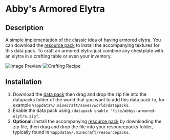# Abby's Armored Elytra

## Description

A simple implementation of the classic idea of having armored elytra. You can download the [resource pack] to install the accompanying textures for this data pack. To craft an armored elytra just combine any chestplate with an elytra in a crafting table or even your inventory.

![Image Preview](https://i.imgur.com/LRor5Xv.png)
![Crafting Recipe](https://i.imgur.com/1sKbHZ4.png)

## Installation

1. Download the [data pack] then drag and drop the zip file into the datapacks folder of the world that you want to add this data pack to, for example `%appdata%/.minecraft/saves/world/datapacks`.
2. Enable the data pack using `/datapack enable "file/abbys-armored-elytra.zip"`.
3. **Optional:** Install the accompanying [resource pack] by downloading the zip file, then drag and drop the file into your resourcepacks folder, typically found in `%appdata%/.minecraft/resourcepacks`.

[data pack]:../../releases/latest/download/abbys-armored-elytra.zip
[resource pack]: ../../releases/latest/download/abbys-armored-elytra-resource-pack.zip
